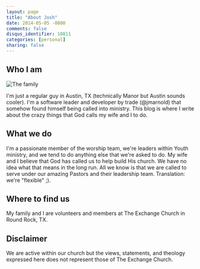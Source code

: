 ```yaml
---
layout: page
title: "About Josh"
date: 2014-05-05 -0800
comments: false
disqus_identifier: 10811
categories: [personal]
sharing: false
---
```


## Who I am

![The family](https://fbcdn-sphotos-f-a.akamaihd.net/hphotos-ak-prn2/t31.0-8/1410677_632043100171840_296133988_o.jpg)

I'm just a regular guy in Austin, TX (technically Manor but Austin sounds cooler). I'm a software leader and developer by trade (@jmarnold) that somehow found himself being called into ministry. This blog is where I write about the crazy things that God calls my wife and I to do. 

## What we do

I'm a passionate member of the worship team, we're leaders within Youth ministry, and we tend to do anything else that we're asked to do. My wife and I believe that God has called us to help build His church. We have no idea what that means in the long run. All we know is that we are called to serve under our amazing Pastors and their leadership team. Translation: we're "flexible" ;).

## Where to find us

My family and I are volunteers and members at The Exchange Church in Round Rock, TX. 

## Disclaimer

We are active within our church but the views, statements, and theology expressed here does not represent those of The Exchange Church.